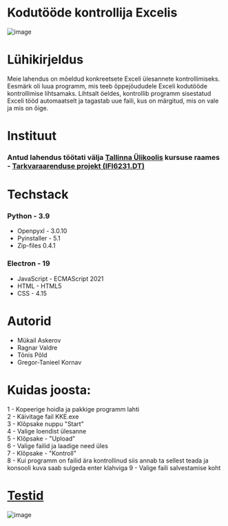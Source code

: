 # Kodutööde kontrollija Excelis

![image](https://user-images.githubusercontent.com/90192553/173900491-166db1a4-7449-4d99-98d3-f959360063ca.png)

# Lühikirjeldus
Meie lahendus on mõeldud konkreetsete Exceli ülesannete kontrollimiseks. Eesmärk oli luua programm, mis teeb õppejõududele Exceli kodutööde kontrollimise lihtsamaks. Lihtsalt öeldes, kontrollib programm sisestatud Exceli tööd automaatselt ja tagastab uue faili, kus on märgitud, mis on vale ja mis on õige.

# Instituut
### Antud lahendus töötati välja [Tallinna Ülikoolis](https://www.tlu.ee/) kursuse raames - [Tarkvaraarenduse projekt (IFI6231.DT)]( https://ois2.tlu.ee/tluois/aine/IFI6231.DT)
# Techstack

### Python - 3.9  
* Openpyxl - 3.0.10 
* Pyinstaller -  5.1
* Zip-files 0.4.1  

### Electron - 19
* JavaScript - ECMAScript 2021
* HTML - HTML5
* CSS - 4.15

# Autorid  
* Mükail Askerov
* Ragnar Valdre
* Tõnis Põld
* Gregor-Tanieel Kornav

# Kuidas joosta:

 1 - Kopeerige hoidla ja pakkige programm lahti  
 2 - Käivitage fail KKE.exe  
 3 - Klõpsake nuppu "Start"  
 4 - Valige loendist ülesanne  
 5 - Klõpsake - "Upload"  
 6 - Valige failid ja laadige need üles  
 7 - Klõpsake - "Kontroll"  
 8 - Kui programm on failid ära kontrollinud siis annab ta sellest teada ja konsooli kuva saab sulgeda enter klahviga
 9 - Valige faili salvestamise koht
 
 # [Testid](https://docs.google.com/document/d/1pFNqG9TLpT1YzeC5V1awnxfWN56ZR4OcLS5reTIeQHg/)
 ![image](https://user-images.githubusercontent.com/90237364/174277458-b636a0d7-9c3d-4f67-a167-8b8648346b23.png)

